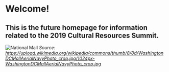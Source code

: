 # Welcome!

## **This is the future homepage for information related to the 2019 Cultural Resources Summit.**



![National Mall](https://upload.wikimedia.org/wikipedia/commons/thumb/8/8d/WashingtonDCMallAerialNavyPhoto_crop.jpg/1024px-WashingtonDCMallAerialNavyPhoto_crop.jpg)
*Source: https://upload.wikimedia.org/wikipedia/commons/thumb/8/8d/WashingtonDCMallAerialNavyPhoto_crop.jpg/1024px-WashingtonDCMallAerialNavyPhoto_crop.jpg*
